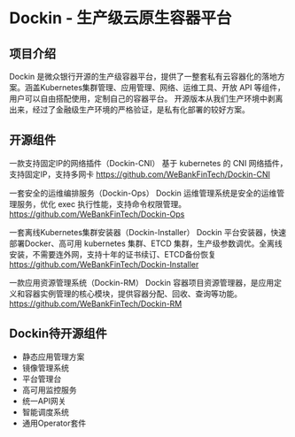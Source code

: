 # Dockin - 生产级云原生容器平台

## 项目介绍
Dockin 是微众银行开源的生产级容器平台，提供了一整套私有云容器化的落地方案。涵盖Kubernetes集群管理、应用管理、网络、运维工具、开放 API 等组件，用户可以自由搭配使用，定制自己的容器平台。
开源版本从我们生产环境中剥离出来，经过了金融级生产环境的严格验证，是私有化部署的较好方案。

## 开源组件

一款支持固定IP的网络插件（Dockin-CNI）
基于 kubernetes 的 CNI 网络插件，支持固定IP，支持多网卡
https://github.com/WeBankFinTech/Dockin-CNI

一套安全的运维编排服务（Dockin-Ops）
Dockin 运维管理系统是安全的运维管理服务，优化 exec 执行性能，支持命令权限管理。
https://github.com/WeBankFinTech/Dockin-Ops

一套离线Kubernetes集群安装器（Dockin-Installer）
Dockin 平台安装器，快速部署Docker、高可用 kubernetes 集群、ETCD 集群，生产级参数调优。全离线安装，不需要连外网，支持十年的证书续订、ETCD备份恢复
https://github.com/WeBankFinTech/Dockin-Installer

一款应用资源管理系统（Dockin-RM）
Dockin 容器项目资源管理器，是应用定义和容器实例管理的核心模块，提供容器分配、回收、查询等功能。
https://github.com/WeBankFinTech/Dockin-RM


## Dockin待开源组件
* 静态应用管理方案
* 镜像管理系统
* 平台管理台
* 高可用监控服务
* 统一API网关
* 智能调度系统
* 通用Operator套件






